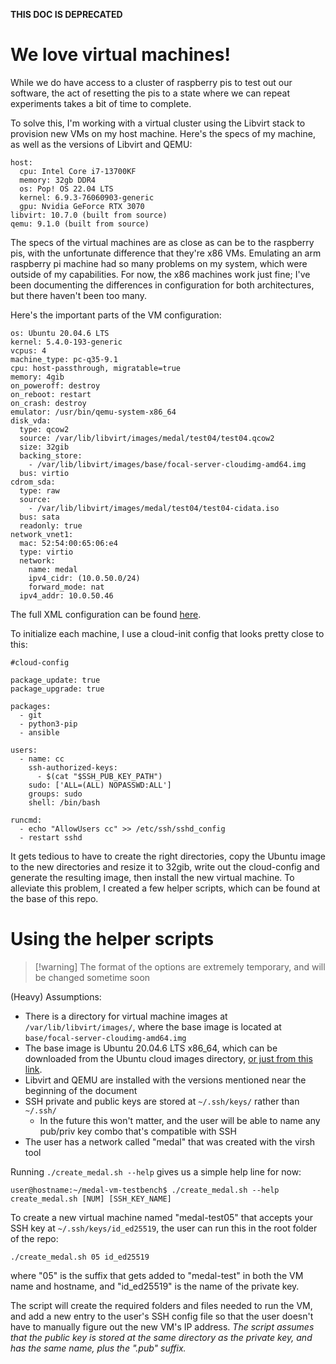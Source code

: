**THIS DOC IS DEPRECATED**



# We love virtual machines!

While we do have access to a cluster of raspberry pis to test out our software, the act of resetting the pis to a state where we can repeat experiments takes a bit of time to complete. 

To solve this, I'm working with a virtual cluster using the Libvirt stack to provision new VMs on my host machine. Here's the specs of my machine, as well as the versions of Libvirt and QEMU:
```
host:
  cpu: Intel Core i7-13700KF
  memory: 32gb DDR4
  os: Pop! OS 22.04 LTS
  kernel: 6.9.3-76060903-generic
  gpu: Nvidia GeForce RTX 3070
libvirt: 10.7.0 (built from source)
qemu: 9.1.0 (built from source)
```

The specs of the virtual machines are as close as can be to the raspberry pis, with the unfortunate difference that they're x86 VMs. Emulating an arm raspberry pi machine had so many problems on my system, which were outside of my capabilities. For now, the x86 machines work just fine; I've been documenting the differences in configuration for both architectures, but there haven't been too many.

Here's the important parts of the VM configuration:
```
os: Ubuntu 20.04.6 LTS
kernel: 5.4.0-193-generic
vcpus: 4
machine_type: pc-q35-9.1
cpu: host-passthrough, migratable=true
memory: 4gib
on_poweroff: destroy
on_reboot: restart
on_crash: destroy
emulator: /usr/bin/qemu-system-x86_64
disk_vda:
  type: qcow2
  source: /var/lib/libvirt/images/medal/test04/test04.qcow2
  size: 32gib
  backing_store:
    - /var/lib/libvirt/images/base/focal-server-cloudimg-amd64.img
  bus: virtio
cdrom_sda:
  type: raw
  source:
    - /var/lib/libvirt/images/medal/test04/test04-cidata.iso
  bus: sata
  readonly: true
network_vnet1:
  mac: 52:54:00:65:06:e4
  type: virtio
  network: 
    name: medal 
    ipv4_cidr: (10.0.50.0/24)
    forward_mode: nat
  ipv4_addr: 10.0.50.46
```
The full XML configuration can be found [here](../resources/medal-test04.dump.xml).

To initialize each machine, I use a cloud-init config that looks pretty close to this:
```
#cloud-config

package_update: true
package_upgrade: true

packages:
  - git
  - python3-pip
  - ansible

users:
  - name: cc
    ssh-authorized-keys:
      - $(cat "$SSH_PUB_KEY_PATH")
    sudo: ['ALL=(ALL) NOPASSWD:ALL']
    groups: sudo
    shell: /bin/bash

runcmd:
  - echo "AllowUsers cc" >> /etc/ssh/sshd_config
  - restart sshd
```

It gets tedious to have to create the right directories, copy the Ubuntu image to the new directories and resize it to 32gib, write out the cloud-config and generate the resulting image, then install the new virtual machine. To alleviate this problem, I created a few helper scripts, which can be found at the base of this repo.

# Using the helper scripts
> [!warning] The format of the options are extremely temporary, and will be changed sometime soon 

(Heavy) Assumptions:

- There is a directory for virtual machine images at `/var/lib/libvirt/images/`, where the base image is located at `base/focal-server-cloudimg-amd64.img` 
- The base image is Ubuntu 20.04.6 LTS x86_64, which can be downloaded from the Ubuntu cloud images directory, [or just from this link](https://cloud-images.ubuntu.com/focal/current/focal-server-cloudimg-amd64.img).
- Libvirt and QEMU are installed with the versions mentioned near the beginning of the document
- SSH private and public keys are stored at `~/.ssh/keys/` rather than `~/.ssh/`
	- In the future this won't matter, and the user will be able to name any pub/priv key combo that's compatible with SSH
- The user has a network called "medal" that was created with the virsh tool

Running `./create_medal.sh --help` gives us a simple help line for now:
```
user@hostname:~/medal-vm-testbench$ ./create_medal.sh --help
create_medal.sh [NUM] [SSH_KEY_NAME]
```

To create a new virtual machine named "medal-test05" that accepts your SSH key at `~/.ssh/keys/id_ed25519`, the user can run this in the root folder of the repo:
```
./create_medal.sh 05 id_ed25519
```
where "05" is the suffix that gets added to "medal-test" in both the VM name and hostname, and "id_ed25519" is the name of the private key.

The script will create the required folders and files needed to run the VM, and add a new entry to the user's SSH config file so that the user doesn't have to manually figure out the new VM's IP address. *The script assumes that the public key is stored at the same directory as the private key, and has the same name, plus the ".pub" suffix.*
